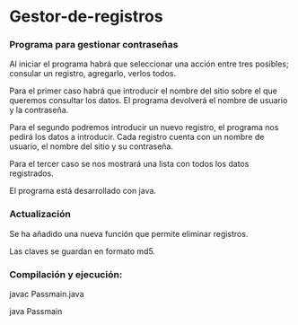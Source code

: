 # Gestor-de-registros

### Programa para gestionar contraseñas
Al iniciar el programa habrá que seleccionar una acción entre tres posibles; consular un registro, agregarlo, verlos todos.

Para el primer caso habrá que introducir el nombre del sitio sobre el que queremos consultar los datos. El programa devolverá el nombre de usuario y la contraseña.

Para el segundo podremos introducir un nuevo registro, el programa nos pedirá los datos a introducir. Cada registro cuenta con un nombre de usuario, el nombre del sitio y su contraseña.

Para el tercer caso se nos mostrará una lista con todos los datos registrados.

El programa está desarrollado con java.

### Actualización
Se ha añadido una nueva función que permite eliminar registros. 

Las claves se guardan en formato md5.

### Compilación y ejecución:
javac Passmain.java

java Passmain


